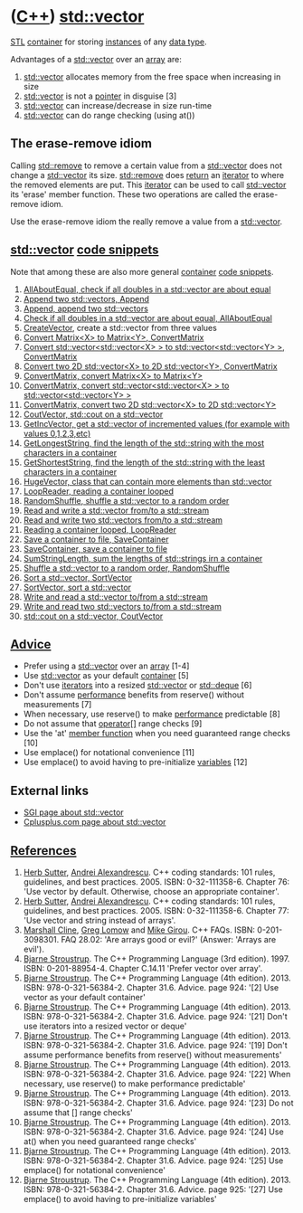 # ([C++](Cpp.md)) [std::vector](CppStdVector.md)

[STL](CppStl.md) [container](CppContainer.md) for storing
[instances](CppInstance.md) of any [data type](CppDataType.md).

Advantages of a [std::vector](CppStdVector.md) over an
[array](CppArray.md) are:

1.  [std::vector](CppStdVector.md) allocates memory from the free space when increasing in size
2.  [std::vector](CppStdVector.md) is not a [pointer](CppPointer.md) in disguise [3]
3.  [std::vector](CppStdVector.md) can increase/decrease in size run-time
4.  [std::vector](CppStdVector.md) can do range checking (using at())

## The erase-remove idiom

Calling [std::remove](CppStdRemove.md) to remove a certain value from a
[std::vector](CppStdVector.md) does not change a
[std::vector](CppStdVector.md) its size. [std::remove](CppStdRemove.md) does
[return](CppReturn.md) an [iterator](CppIterator.md) to where the
removed elements are put. This [iterator](CppIterator.md) can be used
to call [std::vector](CppStdVector.md) its 'erase' member function. These
two operations are called the erase-remove idiom.

Use the erase-remove idiom the really remove a value from a
[std::vector](CppStdVector.md).

## [std::vector](CppStdVector.md) [code snippets](CppCodeSnippets.md)

Note that among these are also more general
[container](CppContainer.md) [code snippets](CppCodeSnippets.md).

1.  [AllAboutEqual, check if all doubles in a std::vector are about equal](CppAllAboutEqual.md)
2.  [Append two std::vectors, Append](CppAppend.md)
3.  [Append, append two std::vectors](CppAppend.md)
4.  [Check if all doubles in a std::vector are about equal, AllAboutEqual](CppAllAboutEqual.md)
5.  [CreateVector](CppCreateVector.md), create a std::vector from three values
6.  [Convert Matrix&lt;X&gt; to Matrix&lt;Y&gt;, ConvertMatrix](CppConvertMatrix.md)
7.  [Convert std::vector&lt;std::vector&lt;X&gt; &gt; to std::vector&lt;std::vector&lt;Y&gt; &gt;, ConvertMatrix](CppConvertMatrix.md)
8.  [Convert two 2D std::vector&lt;X&gt; to 2D std::vector&lt;Y&gt;, ConvertMatrix](CppConvertMatrix.md)
9.  [ConvertMatrix, convert Matrix&lt;X&gt; to Matrix&lt;Y&gt;](CppConvertMatrix.md)
10. [ConvertMatrix, convert std::vector&lt;std::vector&lt;X&gt; &gt; to std::vector&lt;std::vector&lt;Y&gt; &gt;](CppConvertMatrix.md)
11. [ConvertMatrix, convert two 2D std::vector&lt;X&gt; to 2D std::vector&lt;Y&gt;](CppConvertMatrix.md)
12. [CoutVector, std::cout on a std::vector](CppCoutVector.md)
13. [GetIncVector, get a std::vector of incremented values (for example with values 0,1,2,3,etc)](CppGetIncVector.md)
14. [GetLongestString, find the length of the std::string with the most characters in a container](CppGetLongestStringLength.md)
15. [GetShortestString, find the length of the std::string with the least characters in a container](CppGetShortestStringLength.md)
16. [HugeVector, class that can contain more elements than std::vector](CppHugeVector.md)
17. [LoopReader, reading a container looped](CppLoopReader.md)
18. [RandomShuffle, shuffle a std::vector to a random order](CppStdRandom_shuffle.md)
19. [Read and write a std::vector from/to a std::stream](CppVectorToStream.md)
20. [Read and write two std::vectors from/to a std::stream](CppVectorsToStream.md)
21. [Reading a container looped, LoopReader](CppLoopReader.md)
22. [Save a container to file, SaveContainer](CppSaveContainer.md)
23. [SaveContainer, save a container to file](CppSaveContainer.md)
24. [SumStringLength, sum the lengths of std::strings irn a container](CppSumStringLength.md)
25. [Shuffle a std::vector to a random order, RandomShuffle](CppStdRandom_shuffle.md)
26. [Sort a std::vector, SortVector](CppSortVector.md)
27. [SortVector, sort a std::vector](CppSortVector.md)
28. [Write and read a std::vector to/from a std::stream](CppVectorToStream.md)
29. [Write and read two std::vectors to/from a std::stream](CppVectorsToStream.md)
30. [std::cout on a std::vector, CoutVector](CppCoutVector.md)

## [Advice](CppAdvice.md)

 * Prefer using a [std::vector](CppStdVector.md) over an [array](CppArray.md) [1-4]
 * Use [std::vector](CppStdVector.md) as your default [container](CppContainer.md) [5]
 * Don't use [iterators](CppIterator.md) into a resized [std::vector](CppStdVector.md) or [std::deque](CppStdDeque.md) [6]
 * Don't assume [performance](CppPerformance.md) benefits from reserve() without measurements [7]
 * When necessary, use reserve() to make [performance](CppPerformance.md) predictable [8]
 * Do not assume that [operator[]](CppOperatorIndex.md) range checks [9]
 * Use the 'at' [member function](CppMemberFunction.md) when you need guaranteed range checks [10]
 * Use emplace() for notational convenience [11]
 * Use emplace() to avoid having to pre-initialize [variables](CppVariable.md) [12]

## External links

 * [SGI page about std::vector](http://www.sgi.com/tech/stl/Vector.html)
 * [Cplusplus.com page about std::vector](http://www.cplusplus.com/reference/stl/vector/vector)

## [References](CppReferences.md)

1.  [Herb Sutter](CppHerbSutter.md), [Andrei Alexandrescu](CppAndreiAlexandrescu.md). C++ coding standards: 101 rules, guidelines, and best practices. 2005. ISBN: 0-32-111358-6. Chapter 76: 'Use vector by default. Otherwise, choose an appropriate container'.
2.  [Herb Sutter](CppHerbSutter.md), [Andrei Alexandrescu](CppAndreiAlexandrescu.md). C++ coding standards: 101 rules, guidelines, and best practices. 2005. ISBN: 0-32-111358-6. Chapter 77: 'Use vector and string instead of arrays'.
3.  [Marshall Cline](CppMarshallCline.md), [Greg Lomow](CppGregLomow.md) and [Mike Girou](CppMikeGirou.md). C++ FAQs. ISBN: 0-201-3098301. FAQ 28.02: 'Are arrays good or evil?' (Answer: 'Arrays are evil').
4.  [Bjarne Stroustrup](CppBjarneStroustrup.md). The C++ Programming Language (3rd edition). 1997. ISBN: 0-201-88954-4. Chapter C.14.11 'Prefer vector over array'.
5.  [Bjarne Stroustrup](CppBjarneStroustrup.md). The C++ Programming Language (4th edition). 2013. ISBN: 978-0-321-56384-2. Chapter 31.6. Advice. page 924: '[2] Use vector as your default container'
6.  [Bjarne Stroustrup](CppBjarneStroustrup.md). The C++ Programming Language (4th edition). 2013. ISBN: 978-0-321-56384-2. Chapter 31.6. Advice. page 924: '[21] Don't use iterators into a resized vector or deque'
7.  [Bjarne Stroustrup](CppBjarneStroustrup.md). The C++ Programming Language (4th edition). 2013. ISBN: 978-0-321-56384-2. Chapter 31.6. Advice. page 924: '[19] Don't assume performance benefits from reserve() without measurements'
8.  [Bjarne Stroustrup](CppBjarneStroustrup.md). The C++ Programming Language (4th edition). 2013. ISBN: 978-0-321-56384-2. Chapter 31.6. Advice. page 924: '[22] When necessary, use reserve() to make performance predictable'
9.  [Bjarne Stroustrup](CppBjarneStroustrup.md). The C++ Programming Language (4th edition). 2013. ISBN: 978-0-321-56384-2. Chapter 31.6. Advice. page 924: '[23] Do not assume that [] range checks'
10. [Bjarne Stroustrup](CppBjarneStroustrup.md). The C++ Programming Language (4th edition). 2013. ISBN: 978-0-321-56384-2. Chapter 31.6. Advice. page 924: '[24] Use at() when you need guaranteed range checks'
11. [Bjarne Stroustrup](CppBjarneStroustrup.md). The C++ Programming Language (4th edition). 2013. ISBN: 978-0-321-56384-2. Chapter 31.6. Advice. page 924: '[25] Use emplace() for notational convenience'
12. [Bjarne Stroustrup](CppBjarneStroustrup.md). The C++ Programming Language (4th edition). 2013. ISBN: 978-0-321-56384-2. Chapter 31.6. Advice. page 925: '[27] Use emplace() to avoid having to pre-initialize variables'
